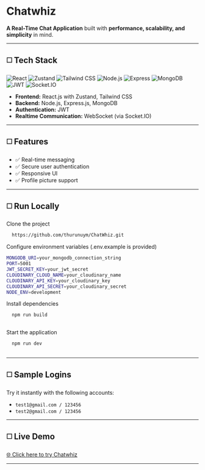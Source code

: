 # Chatwhiz 
**A Real-Time Chat Application** built with **performance, scalability, and simplicity** in mind.

---

## ◻️ Tech Stack
![React](https://img.shields.io/badge/React-20232A?style=for-the-badge&logo=react&logoColor=61DAFB)
![Zustand](https://img.shields.io/badge/Zustand-000?style=for-the-badge)
![Tailwind CSS](https://img.shields.io/badge/Tailwind_CSS-38B2AC?style=for-the-badge&logo=tailwind-css&logoColor=white)
![Node.js](https://img.shields.io/badge/Node.js-339933?style=for-the-badge&logo=nodedotjs&logoColor=white)
![Express](https://img.shields.io/badge/Express.js-000?style=for-the-badge)
![MongoDB](https://img.shields.io/badge/MongoDB-47A248?style=for-the-badge&logo=mongodb&logoColor=white)
![JWT](https://img.shields.io/badge/JWT-000?style=for-the-badge)
![Socket.IO](https://img.shields.io/badge/Socket.IO-010101?style=for-the-badge&logo=socket.io&logoColor=white)

- **Frontend:** React.js with Zustand, Tailwind CSS  
- **Backend:** Node.js, Express.js, MongoDB  
- **Authentication:** JWT  
- **Realtime Communication:** WebSocket (via Socket.IO)  
---

## ◻️ Features
- ✅ Real-time messaging  
- ✅ Secure user authentication  
- ✅ Responsive UI  
- ✅ Profile picture support  

---

## ◻️ Run Locally
Clone the project
```bash
  https://github.com/thurunuym/ChatWhiz.git
```

Configure environment variables
(.env.example is provided)
```bash
MONGODB_URI=your_mongodb_connection_string
PORT=5001
JWT_SECRET_KEY=your_jwt_secret
CLOUDINARY_CLOUD_NAME=your_cloudinary_name
CLOUDINARY_API_KEY=your_cloudinary_key
CLOUDINARY_API_SECRET=your_cloudinary_secret
NODE_ENV=development
```

Install dependencies

```bash
  npm run build
  
```

Start the application
```bash
  npm run dev 
  
```
---

## ◻️ Sample Logins
Try it instantly with the following accounts:  
- `test1@gmail.com / 123456`  
- `test2@gmail.com / 123456`  

---

## ◻️ Live Demo
[🌐 Click here to try Chatwhiz](https://chatwhiz-kpvi.onrender.com/)

---

